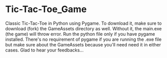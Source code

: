 # Tic-Tac-Toe_Game
 Classic Tic-Tac-Toe in Python using Pygame.
 To download it, make sure to download (fork) the GameAssets directory as well. Without it, the main.exe (the game) will throw error. Run the python file only if you   have pygame installed. There's no requirement of pygame if you are running the .exe file but make sure about the GameAssets because you'll need need it in either     
 cases.
 Glad to hear your feedbacks...
 
